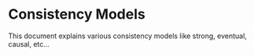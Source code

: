 # Consistency Models

This document explains various consistency models like strong, eventual, causal, etc...